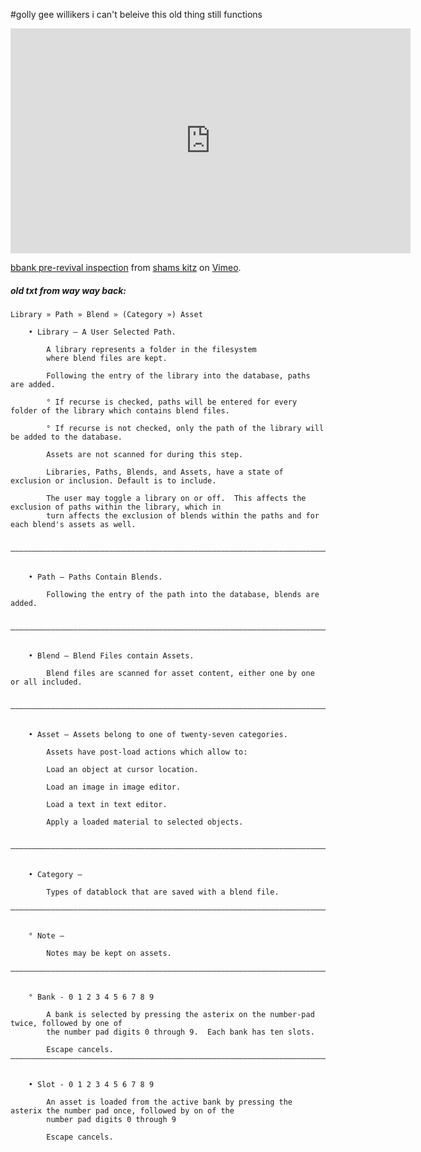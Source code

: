 #golly gee willikers i can't beleive this old thing still functions

<iframe src="https://player.vimeo.com/video/193113619" width="640" height="360" frameborder="0" webkitallowfullscreen mozallowfullscreen allowfullscreen></iframe>
<p><a href="https://vimeo.com/193113619">bbank pre-revival inspection</a> from <a href="https://vimeo.com/bpygram">shams kitz</a> on <a href="https://vimeo.com">Vimeo</a>.</p>

##### old txt from way way back:

    Library » Path » Blend » (Category ») Asset

        • Library – A User Selected Path.

            A library represents a folder in the filesystem
            where blend files are kept.

            Following the entry of the library into the database, paths are added.

            ° If recurse is checked, paths will be entered for every folder of the library which contains blend files.
            
            ° If recurse is not checked, only the path of the library will be added to the database.

            Assets are not scanned for during this step.
            
            Libraries, Paths, Blends, and Assets, have a state of exclusion or inclusion. Default is to include.

            The user may toggle a library on or off.  This affects the exclusion of paths within the library, which in
            turn affects the exclusion of blends within the paths and for each blend's assets as well.


    ——————————————————————————————————————————————————————————————————————————————————————————————————————————————————


        • Path – Paths Contain Blends.

            Following the entry of the path into the database, blends are added.


    ——————————————————————————————————————————————————————————————————————————————————————————————————————————————————


        • Blend – Blend Files contain Assets. 

            Blend files are scanned for asset content, either one by one or all included.
            

    ——————————————————————————————————————————————————————————————————————————————————————————————————————————————————


        • Asset – Assets belong to one of twenty-seven categories.
            
            Assets have post-load actions which allow to:

            Load an object at cursor location.

            Load an image in image editor.

            Load a text in text editor.

            Apply a loaded material to selected objects.


    ——————————————————————————————————————————————————————————————————————————————————————————————————————————————————


        • Category –

            Types of datablock that are saved with a blend file.

    ——————————————————————————————————————————————————————————————————————————————————————————————————————————————————


        ° Note –

            Notes may be kept on assets.

    ——————————————————————————————————————————————————————————————————————————————————————————————————————————————————


        ° Bank - 0 1 2 3 4 5 6 7 8 9 

            A bank is selected by pressing the asterix on the number-pad twice, followed by one of
            the number pad digits 0 through 9.  Each bank has ten slots.

            Escape cancels.
    ——————————————————————————————————————————————————————————————————————————————————————————————————————————————————


        • Slot - 0 1 2 3 4 5 6 7 8 9
            
            An asset is loaded from the active bank by pressing the asterix the number pad once, followed by on of the
            number pad digits 0 through 9

            Escape cancels.
